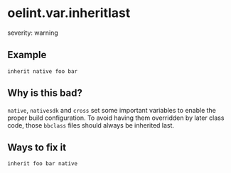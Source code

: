 # oelint.var.inheritlast

severity: warning

## Example

```
inherit native foo bar
```

## Why is this bad?

``native``, ``nativesdk`` and ``cross`` set some important variables to enable the proper build configuration.
To avoid having them overridden by later class code, those ``bbclass`` files should always be inherited last.

## Ways to fix it

```
inherit foo bar native
```
